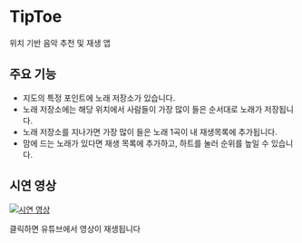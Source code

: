 # TipToe

위치 기반 음악 추천 및 재생 앱



## 주요 기능

- 지도의 특정 포인트에 노래 저장소가 있습니다.
- 노래 저장소에는 해당 위치에서 사람들이 가장 많이 들은 순서대로 노래가 저장됩니다.
- 노래 저장소를 지나가면 가장 많이 들은 노래 1곡이 내 재생목록에 추가됩니다.
- 맘에 드는 노래가 있다면 재생 목록에 추가하고, 하트를 눌러 순위를 높일 수 있습니다.



## 시연 영상

[![시연 영상](https://img.youtube.com/vi/2JNtFocnfpA/0.jpg)](https://www.youtube.com/watch?v=2JNtFocnfpA)

클릭하면 유튜브에서 영상이 재생됩니다

